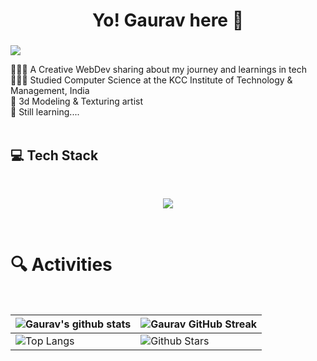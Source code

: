 <h1 align="center">Yo! Gaurav here 🚀</h1>
<h3 align="center"></h3>

![](https://komarev.com/ghpvc/?username=briskgaurav&style=for-the-badge&color=orange)

👩🏻‍💻 A Creative WebDev sharing about my journey and learnings in tech<br/>
👩🏻‍🎓 Studied Computer Science at the KCC Institute of Technology & Management, India <br/>
🎨 3d Modeling & Texturing artist <br/>
💭 Still learning....
<br/>
<br/>

<!-- GitHub stats from https://github.com/anuraghazra/github-readme-stats -->
<h2>💻 Tech Stack </h2>
</br>
<p align="center">
  <a href="https://skillicons.dev">
    <img src="https://skillicons.dev/icons?i=html,css,js,ts,threejs,tailwind,react,redux,firebase,git,github,figma,blender,greensock" />
  </a>
</p>

<br/>

# 🔍 Activities
<br>

| ![Gaurav's github stats](https://github-readme-stats.vercel.app/api?username=briskgaurav&show_icons=true&theme=onedark) | ![Gaurav GitHub Streak](https://github-readme-streak-stats.herokuapp.com/?user=briskgaurav&theme=onedark)                                                                                                           |
| --------------------------------------------------------------------------------------------------------------------------------- | ----------------------------------------------------------------------------------------------------------------------------------------------------------------------------------------------------------------- |
| ![Top Langs](https://github-readme-stats.vercel.app/api/top-langs/?username=briskgaurav&langs_count=8&theme=onedark&layout=compact) | ![Github Stars](https://github-readme-stats.vercel.app/api?username=briskgaurav&show_icons=true&locale=en&count_private=true&hide_rank=true&custom_title=My%20GitHub%20Stats&disable_animations=true&theme=onedark) |


